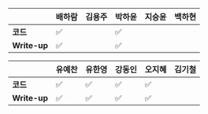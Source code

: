 |              | 배하람             | 김용주 | 박하윤 | 지승윤 | 백하현 |
| ------------ | ------------------ | ------ | ------ | ------ | ------ |
| **코드**     | :white_check_mark: |        |  :white_check_mark:        |        |        |
| **Write-up** | :white_check_mark: |        |   :white_check_mark:       |        |        |

|              | 유예찬 | 유한영 | 강동인 | 오지혜 | 김기철 |
| ------------ | ------ | ------ | ------ | ------ | ------ |
| **코드**     |:white_check_mark:|:white_check_mark:|   ✅     |    :white_check_mark:    |        |
| **Write-up** |:white_check_mark:|:white_check_mark:|    ✅    |    :white_check_mark:    |        |

